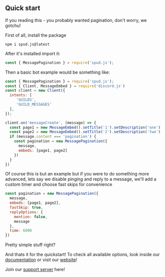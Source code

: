 ## Quick start

If you reading this - you probably wanted pagination, don't worry, we gotchu!

First of all, install the package
```
npm i spud.js@latest
```
After it's installed import it:
```js
const { MessagePagination } = require('spud.js');
```

Then a basic bot example would be something like:
```js
const { MessagePagination } = require('spud.js');
const { Client, MessageEmbed } = require('discord.js')
const client = new Client({
  intents: [
     'GUILDS',
     'GUILD_MESSAGES'
  ],
});

client.on('messageCreate', (message) => {
  const page1 = new MessageEmbed().setTitle('1').setDescription('one')
  const page2 = new MessageEmbed().setTitle('2').setDescription('two')
  if (message.content === 'pagination') {
    const pagination = new MessagePagination({
      message,
      embeds: [page1, page2]
    })   
  }
})
```
Of course this is but an example but if you were to do something more advanced, lets say we disable pinging and reply to a message, we'll add a custom timer and choose fast skips for convenience
```js
const pagination = new MessagePagination({
  message,
  embeds: [page1, page2],
  fastSkip: true,
  replyOptions: {
    mention: false,
    message
  },
  time: 6000
})
```
Pretty simple stuff right?

And thats it for the quickstart!
To check all available options, look inside our [documentation](https://github.com/MrPotato30/spudjs-docs) or visit our [website](https://spudjs.repl.co/)!


Join our [support server](https://spudjs.repl.co/support) here!
